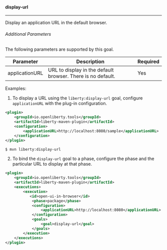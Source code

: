 #### display-url
---
Display an application URL in the default browser.

###### Additional Parameters

The following parameters are supported by this goal. 

| Parameter | Description | Required |
| --------  | ----------- | -------  |
| applicationURL | URL to display in the default browser. There is no default. | Yes |

Examples:

1. To display a URL using the `liberty:display-url` goal, configure `applicationURL` with the plug-in configuration.

```xml
<plugin>
    <groupId>io.openliberty.tools</groupId>
    <artifactId>liberty-maven-plugin</artifactId>
    <configuration>
        <applicationURL>http://localhost:8080/sample</applicationURL>
    </configuration>
</plugin>
```

```bash
$ mvn liberty:display-url
```

2. To bind the `display-url` goal to a phase, configure the phase and the particular URL to display at that phase.

```xml
<plugin>
    <groupId>io.openliberty.tools</groupId>
    <artifactId>liberty-maven-plugin</artifactId>   
    <executions>
        <execution>
           <id>open-ui-in-browser</id>
            <phase>package</phase>
            <configuration>
                <applicationURL>http://localhost:8080</applicationURL>
            </configuration>
            <goals>
                <goal>display-url</goal>
            </goals>
        </execution>
    </executions>
</plugin>
```



